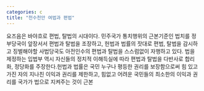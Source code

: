 ```yaml
---
categories: c
title: "천수천안 여법과 편법"
---
```

요즈음은 바야흐로 편법, 탈법의 시대이다. 민주국가 통치행위의 근본기준인 법치를 정부당국이 앞장서서 편법과 탈법을 조장하고, 헌법과 법률의 잣대로 편법, 탈법을 감시하고 징벌해야할 사법당국도 아전인수의 편법과 탈법을 스스럼없이 자행하고 있다. 법을 제정하는 입법부 역시 자신들의 정치적 이해득실에 따라 편법과 탈법을 다반사로 합리화, 정당화를 주장한다.헌법과 법률은 국민 누구나 평등한 권리를 보장함으로써 힘 있고 가진 자의 지나친 이익과 권리를 제한하고, 힘없고 어려운 국민들의 최소한의 이익과 권리를 국가가 법으로 지켜주는 것이 근본